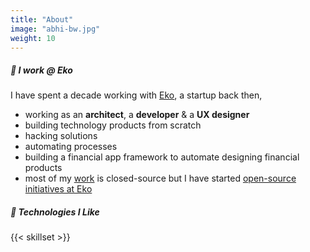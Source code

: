 ```yaml
---
title: "About"
image: "abhi-bw.jpg"
weight: 10
---
```


##### 💼 **I work @ Eko**
I have spent a decade working with [Eko](https://eko.in), a startup back then,
* working as an **architect**, a **developer** & a **UX designer**
* building technology products from scratch
* hacking solutions
* automating processes
* building a financial app framework to automate designing financial products
* most of my [work](https://www.linkedin.com/in/abhiweb) is closed-source but I have started [open-source initiatives at Eko](https://github.com/ekoindia)

##### 💬 **Technologies I Like**

{{< skillset >}}

